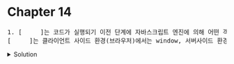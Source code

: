 # Chapter 14

<pre>1. [     ]는 코드가 실행되기 이전 단계에 자바스크립트 엔진에 의해 어떤 객체보다도 먼저 생성되는 특수한 객체다.<br>[     ]는 클라이언트 사이드 환경(브라우저)에서는 window, 서버사이드 환경(Node.js)에서는 global객체를 의미한다.</pre>

<details>
  <summary>Solution</summary>
    <strong>전역 객체(global object)</strong> : 전역 객체는 표준 빌트인 객체와 환경에 따른 호스트 객체(클라이언트 Web API 또는 Node.js의 호스트 API), 그리고 var키워드로 선언한 전역 변수와 전역 함수를 <strong>프로퍼티로 갖는다.</strong>
</details>

<br>

